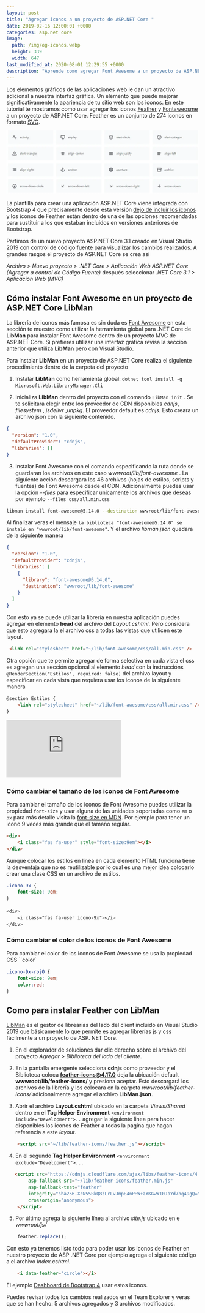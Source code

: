 ```yaml
---
layout: post
title: "Agregar iconos a un proyecto de ASP.NET Core "
date: 2019-02-16 12:00:01 +0000
categories: asp.net core
image:
  path: /img/og-iconos.webp
  height: 339
  width: 647
last_modified_at: 2020-08-01 12:29:55 +0000
description: "Aprende como agregar Font Awesome a un proyecto de ASP.NET Core. También se agregan los iconos de Feather "
---
```


Los elementos gráficos de las aplicaciones web le dan un atractivo adicional a nuestra interfaz gráfica. Un elemento que puede mejorar significativamente la apariencia de tu sitio web son los iconos. En este tutorial te mostramos como usar agregar los iconos [Feather](https://feathericons.com/) y [Fontaweosme](https://fontawesome.com/) a un proyecto de ASP.NET Core. Feather es un conjunto de 274 iconos en formato [SVG](https://svgontheweb.com/#svg).

<img src="/img/feather-sample.webp" loading="lazy" alt="Muestra de los iconos de Feather">

La plantilla para crear una aplicación ASP.NET Core viene integrada con Bootstrap 4 que precisamente desde esta versión [dejo de incluir los iconos](https://getbootstrap.com/docs/4.0/extend/icons/) y los iconos de Feather están dentro de una de las opciones recomendadas para sustituir a los que estaban incluidos en versiones anteriores de Bootstrap.

Partimos de un nuevo proyecto ASP.NET Core 3.1 creado en Visual Studio 2019 con control de código fuente para visualizar los cambios realizados. A grandes rasgos el proyecto de ASP.NET Core se crea asi

_Archivo > Nuevo proyecto > .NET Core > Aplicación Web ASP.NET Core (Agregar a control de Código Fuente)_ después seleccionar _.NET Core 3.1 > Aplicación Web (MVC)_

## Cómo instalar Font Awesome en un proyecto de ASP.NET Core **LibMan**

La librería de iconos más famosa es sin duda es [Font Awesome](https://fontawesome.com/) en esta sección te muestro como utilizar la herramienta global para .NET Core de **LibMan** para instalar Font Awesome dentro de un proyecto MVC de ASP.NET Core. Si prefieres utilizar una interfaz gráfica revisa la sección anterior que utiliza **LibMan** pero con Visual Studio.

Para instalar **LibMan** en un proyecto de ASP.NET Core realiza el siguiente procedimiento dentro de la carpeta del proyecto

1. Instalar **LibMan** como herramienta global: `dotnet tool install -g Microsoft.Web.LibraryManager.Cli`

2. Inicializa **LibMan** dentro del proyecto con el comando `LibMan init` . Se te solicitara elegir entre los proveedor de CDN disponibles *cdnjs*, *filesystem* , *jsdelivr* ,*unpkg*. El proveedor default es *cdnjs*. Esto creara un archivo json con la siguiente contenido.

```json
{
  "version": "1.0",
  "defaultProvider": "cdnjs",
  "libraries": []
}
```

3. Instalar Font Awesome con el comando especificando la ruta donde se guardaran los archivos en este caso _wwwroot/lib/font-awesome_ . La siguiente acción descargara los 46 archivos (hojas de estilos, scripts y fuentes) de Font Awesome desde el CDN. Adicionalmente puedes usar la opción _--files_ para especificar unicamente los archivos que deseas por ejemplo `--files css/all.min.css`

```bash
libman install font-awesome@5.14.0 --destination wwwroot/lib/font-awesome
```

Al finalizar veras el mensaje `la biblioteca "font-awesome@5.14.0" se instaló en "wwwroot/lib/font-awesome"`. Y el archivo _libman.json_ quedara de la siguiente manera

```json
{
  "version": "1.0",
  "defaultProvider": "cdnjs",
  "libraries": [
    {
      "library": "font-awesome@5.14.0",
      "destination": "wwwroot/lib/font-awesome"
    }
  ]
}
```

Con esto ya se puede utilizar la librería en nuestra aplicación puedes agregar en elemento **head** del archivo del _Layout.cshtml_. Pero considera que esto agregara la el archivo css a todas las vistas que utilicen este layout.

```html
 <link rel="stylesheet" href="~/lib/font-awesome/css/all.min.css" />
```

Otra opción que te permite agregar de forma selectiva en cada vista el css es agregan una sección opcional al elemento _head_ con la instruccións `@RenderSection("Estilos", required: false)` del archivo layout y especificar en cada vista que requiera usar los iconos de la siguiente manera

```html
@section Estilos {
    <link rel="stylesheet" href="~/lib/font-awesome/css/all.min.css" />
}
```

<div class="video-responsive">
<iframe loading="lazy" src="https://www.youtube.com/embed/Gj5YM9TlXN8" frameborder="0" allow="accelerometer; autoplay; encrypted-media; gyroscope; picture-in-picture" allowfullscreen></iframe>
</div>

### Cómo cambiar el tamaño de los iconos de Font Awesome

Para cambiar el tamaño de los iconos de Font Awesome puedes utilizar la propiedad `font-size` y usar alguna de las unidades soportadas como `em` o  `px` para más detalle visita la [font-size en MDN](https://developer.mozilla.org/es/docs/Web/CSS/font-size). Por ejemplo para tener un icono 9 veces más grande que el tamaño regular.

```html
<div>
    <i class="fas fa-user" style="font-size:9em"></i>
</div>
```

Aunque colocar los estilos en linea en cada elemento HTML funciona tiene la desventaja que no es reutilizable por lo cual es una mejor idea colocarlo crear una clase CSS en un archivo de estilos.

```css
.icono-9x {
    font-size: 9em;
}

<div>
    <i class="fas fa-user icono-9x"></i>
</div>
```

### Cómo cambiar el color de los iconos de Font Awesome

Para cambiar el color de los iconos de Font Awesome se usa la propiedad CSS ``color` 

```css
.icono-9x-rojO {
    font-size: 9em;
    color:red;
}
```

## Como para instalar Feather con LibMan

[LibMan](https://docs.microsoft.com/es-mx/aspnet/core/client-side/LibMan/?view=aspnetcore-3.1) es el gestor de librearías del lado del client incluido en Visual Studio 2019 que básicamente lo que permite es agregar librerías js y css fácilmente a un proyecto de ASP. NET Core.

1. En el explorador de soluciones dar clic derecho sobre el archivo del proyecto _Agregar > Biblioteca del lado del cliente_.
 
2. En la pantalla emergente selecciona **cdnjs** como proveedor y el Biblioteca coloca **feather-icons@4.17.0** deja la ubicación default **wwwroot/lib/feather-icons/** y presiona aceptar.
Esto descargará los archivos de la librería y los colocara en la carpeta _wwwroot/lib/feather-icons/_ adicionalmente agregar el archivo **LibMan.json**.

3. Abrir el archivo **Layout.cshtml** ubicado en la carpeta _Views/Shared_ dentro en el **Tag Helper Environment** `<environment include="Development">..` agregar la siguiente linea para hacer disponibles los iconos de Feather a todas la pagina que hagan referencia a este *layout*.

```html
    <script src="~/lib/feather-icons/feather.js"></script>
```

4. En el segundo **Tag Helper Environment** `<environment exclude="Development">...`

```html
   <script src="https://cdnjs.cloudflare.com/ajax/libs/feather-icons/4.17.0/feather.min.js"
        asp-fallback-src="~/lib/feather-icons/feather.min.js"
        asp-fallback-test="feather"
        integrity="sha256-XcN55BkQ8zLrLvJmpE4nPHW+zYKGwW10JaYd7bq49gQ="
        crossorigin="anonymous">
    </script>
```

5. Por último agrega la siguiente línea al archivo _site.js_ ubicado en e _wwwroot/js/_

```js
    feather.replace();
```

Con esto ya tenemos listo todo para poder usar los iconos de Feather en nuestro proyecto de ASP .NET Core por ejemplo agrega el siguiente código a el archivo *Index.cshtml*.

```html
    <i data-feather="circle"></i>
```

El ejemplo [Dashboard de Bootstrap 4](https://getbootstrap.com/docs/4.0/examples/dashboard/) usar estos iconos.

Puedes revisar todos los cambios realizados en el Team Explorer y veras que se han hecho: 5 archivos agregados y 3 archivos modificados.
